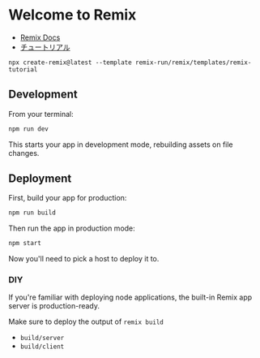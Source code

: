 # Welcome to Remix

- [Remix Docs](https://remix.run/docs)
- [チュートリアル](https://remix.run/docs/en/main/start/tutorial)

```shell
npx create-remix@latest --template remix-run/remix/templates/remix-tutorial
```

## Development

From your terminal:

```sh
npm run dev
```

This starts your app in development mode, rebuilding assets on file changes.

## Deployment

First, build your app for production:

```sh
npm run build
```

Then run the app in production mode:

```sh
npm start
```

Now you'll need to pick a host to deploy it to.

### DIY

If you're familiar with deploying node applications, the built-in Remix app server is production-ready.

Make sure to deploy the output of `remix build`

- `build/server`
- `build/client`
